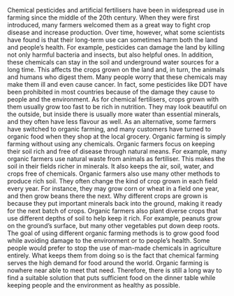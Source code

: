 Chemical pesticides and artificial fertilisers have been in widespread use in farming since the middle of the 20th century. When they were first introduced, many farmers welcomed them as a great way to fight crop disease and increase production. Over time, however, what some scientists have found is that their long-term use can sometimes harm both the land and people’s health.
For example, pesticides can damage the land by killing not only harmful bacteria and insects, but also helpful ones. In addition, these chemicals can stay in the soil and underground water sources for a long time. This affects the crops grown on the land and, in turn, the animals and humans who digest them. Many people worry that these chemicals may make them ill and even cause cancer. In fact, some pesticides like DDT have been prohibited in most countries because of the damage they cause to people and the environment. As for chemical fertilisers, crops grown with them usually grow too fast to be rich in nutrition. They may look beautiful on the outside, but inside there is usually more water than essential minerals, and they often have less flavour as well.
As an alternative, some farmers have switched to organic farming, and many customers have turned to organic food when they shop at the local grocery. Organic farming is simply farming without using any chemicals. Organic farmers focus on keeping their soil rich and free of disease through natural means. For example, many organic farmers use natural waste from animals as fertiliser. This makes the soil in their fields richer in minerals. It also keeps the air, soil, water, and crops free of chemicals.
Organic farmers also use many other methods to produce rich soil. They often change the kind of crop grown in each field every year. For instance, they may grow corn or wheat in a field one year, and then grow beans there the next. Why different crops are grown is because they put important minerals back into the ground, making it ready for the next batch of crops. Organic farmers also plant diverse crops that use different depths of soil to help keep it rich. For example, peanuts grow on the ground’s surface, but many other vegetables put down deep roots. The goal of using different organic farming methods is to grow good food while avoiding damage to the environment or to people’s health.
Some people would prefer to stop the use of man-made chemicals in agriculture entirely. What keeps them from doing so is the fact that chemical farming serves the high demand for food around the world. Organic farming is nowhere near able to meet that need. Therefore, there is still a long way to find a suitable solution that puts sufficient food on the dinner table while keeping people and the environment as healthy as possible.